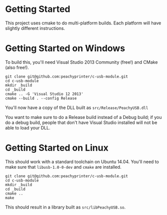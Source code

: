 
# Getting Started

This project uses cmake to do multi-platform builds. Each platform
will have slightly different instructions.

# Getting Started on Windows

To build this, you'll need Visual Studio 2013 Community (free!) and
CMake (also free!).

```
git clone git@github.com:peachyprinter/c-usb-module.git
cd c-usb-module
mkdir _build
cd _build
cmake .. -G 'Visual Studio 12 2013'
cmake --build . --config Release
```

You'll now have a copy of the DLL built as `src/Release/PeachyUSB.dll`

You want to make sure to do a Release build instead of a Debug build;
if you do a debug build, people that don't have Visual Studio
installed will not be able to load your DLL.

# Getting Started on Linux

This should work with a standard toolchain on Ubuntu 14.04. You'll need to make sure that `libusb-1.0-0-dev` and `cmake` are installed.

```
git clone git@github.com:peachyprinter/c-usb-module.git
cd c-usb-module
mkdir _build
cd _build
cmake ..
make
```

This should result in a library built as `src/libPeachyUSB.so`.
